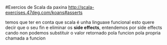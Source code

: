 #Exercios de Scala da paxina http://scala-exercises.47deg.com/koans#asserts

temos que ter en conta que scala é unha linguaxe funcional esto quere decir que o seu fin
e eliminar os **side effects**, entendemos por side effects cando non podemos substituir
o valor retornado pola funcion pola propria chamada a funcion
